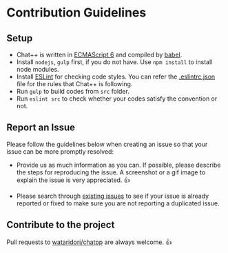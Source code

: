 # Contribution Guidelines

## Setup
- Chat++ is written in [ECMAScript 6](http://www.ecma-international.org/publications/standards/Ecma-262.htm)
and compiled by [babel](https://babeljs.io/).
- Install `nodejs`, `gulp` first, if you do not have. Use `npm install` to install node modules.
- Install [ESLint](http://eslint.org/) for checking code styles.
You can refer the [.eslintrc.json](./.eslintrc.json) file for the rules that Chat++ is following.
- Run `gulp` to build codes from `src` folder.
- Run `eslint src` to check whether your codes satisfy the convention or not.

## Report an Issue

Please follow the guidelines below when creating an issue so that your issue can be more promptly resolved:

* Provide us as much information as you can. If possible, please describe the steps for reproducing the issue. A screenshot or a gif image to explain the issue is very appreciated. :+1:

* Please search through [existing issues](../../issues/) to see if your issue is already reported or fixed to make sure you are not reporting a duplicated issue.

## Contribute to the project

Pull requests to [wataridori/chatpp](../../) are always welcome. :+1:

